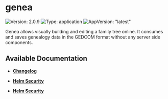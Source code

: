 # genea

![Version: 2.0.9](https://img.shields.io/badge/Version-2.0.9-informational?style=flat-square) ![Type: application](https://img.shields.io/badge/Type-application-informational?style=flat-square) ![AppVersion: "latest"](https://img.shields.io/badge/AppVersion-"latest"-informational?style=flat-square)

Genea allows visually building and editing a family tree online. It consumes and saves genealogy data in the GEDCOM format without any server side components.

## Available Documentation

- [**Changelog**](CHANGELOG)

- [**Helm Security**](container-security)

- [**Helm Security**](helm-security)


